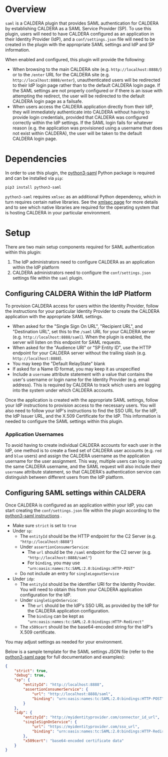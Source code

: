 # Overview

`saml` is a CALDERA plugin that provides SAML authentication for CALDERA by establishing CALDERA as
a SAML Service Provider (SP). To use this plugin, users will need to have CALDERA configured as an application
in their Identity Provider (IdP), and a `conf/settings.json` file will need to be created in the plugin 
with the appropriate SAML settings and IdP and SP information.

When enabled and configured, this plugin will provide the following:
- When browsing to the main CALDERA site (e.g. `http://localhost:8888/`) or to the `/enter` URL for the CALDERA site
(e.g. `http://localhost:8888/enter`), unauthenticated users will
be redirected to their IdP login page rather than to the default CALDERA login page. If the SAML
settings are not properly configured or if there is an issue with attempting the redirect, the user will
be redirected to the default CALDERA login page as a failsafe.
- When users access the CALDERA application directly from their IdP, they will immediately authenticate
into CALDERA without having to provide login credentials, provided that CALDERA was configured correctly
within the IdP settings. If the SAML login fails for whatever reason (e.g. the application was provisioned
using a username that does not exist within CALDERA), the user will be taken to the default CALDERA login page.

# Dependencies
In order to use this plugin, the [python3-saml](https://github.com/onelogin/python3-saml) Python package is 
required and can be installed via `pip`:
```
pip3 install python3-saml
```

`python3-saml` requires `xmlsec` as an additional Python dependency, which 
in turn requires certain native libraries. See the [xmlsec page](https://pypi.org/project/xmlsec/) for more
details and to see which native libraries are required for the operating system that is hosting CALDERA in your
particular environment.

# Setup
There are two main setup components required for SAML authentication within this plugin:
1. The IdP administrators need to configure CALDERA as an application within the IdP platform
1. CALDERA administrators need to configure the `conf/settings.json` settings file within the `saml` plugin.

## Configuring CALDERA Within the IdP Platform
To provision CALDERA access for users within the Identity Provider, follow the instructions for your particular
Identity Provider to create the CALDERA application with the appropriate SAML settings. 

- When asked for the "Single Sign On URL", "Recipient URL", and "Destination URL", set this to
the `/saml` URL for your CALDERA server (e.g. `http://localhost:8888/saml`). When the plugin is enabled, the server will listen on this endpoint for SAML requests.
- When asked for the "Audience URI" or "SP Entity ID", use the HTTP endpoint for your CALDERA server without the trailing slash (e.g. `http://localhost:8888`). 
- You may keep the "Default RelayState" blank
- If asked for a Name ID format, you may keep it as unspecified
- Include a `username` attribute statement with a value that contains
the user's username or login name for the Identity Provider (e.g. email address). 
This is required by CALDERA to track which users are logging into the system under which
CALDERA accounts.

Once the application is created with the appropriate SAML settings, follow your IdP instructions to provision 
access to the necessary users. You will also need to follow your IdP's instructions to find
the SSO URL for the IdP, the IdP Issuer URL, and the X.509 Certificate for the IdP.
This information is needed to configure the SAML settings within this plugin.

### Application Usernames
To avoid having to create individual CALDERA accounts for each user in the IdP, one method is to create a fixed
set of CALDERA user accounts (e.g. `red` and `blue` users) and assign the CALDERA username as the
application username for the user assignment. This way, multiple users can log in using the same
CALDERA username, and the SAML request will also include their `username` attribute statement, so that
CALDERA's authentication service can distinguish between different users from the IdP platform.

## Configuring SAML settings within CALDERA
Once CALDERA is configured as an application within your IdP, you can start creating the `conf/settings.json`
file within the plugin according to the [python3-saml instructions](https://github.com/onelogin/python3-saml#settings)
.
- Make sure `strict` is set to `true`
- Under `sp`:
    - The `entityId` should be the HTTP endpoint for the C2 Server (e.g. `"http://localhost:8888"`)
    - Under `assertionConsumerService`:
        - The `url` should be the `/saml` endpoint for the C2 server (e.g. `"http://localhost:8888/saml"`)
        - For `binding`, you may use `"urn:oasis:names:tc:SAML:2.0:bindings:HTTP-POST"`
    - Do not include an entry for `singleLogoutService`
- Under `idp`:
    - The `entityId` should be the identifier URI for the Identity Provider. You will need to obtain this from
    your CALDERA application configuration for the IdP.
    - Under `singleSignOnService`:
        - The `url` should be the IdP's SSO URL as provided by the IdP for the
        CALDERA application configuration.
        - The `binding` can be kept as `"urn:oasis:names:tc:SAML:2.0:bindings:HTTP-Redirect"`
    - The `x509cert` should be the base64-encoded string for the IdP's X.509 certificate.
    
You may adjust settings as needed for your environment.
  
Below is a sample template for the SAML settings JSON file
(refer to the [python3-saml page](https://github.com/onelogin/python3-saml/) for full documentation and examples):
```json
{
    "strict": true,
    "debug": true,
    "sp": {
        "entityId": "http://localhost:8888",
        "assertionConsumerService": {
            "url": "http://localhost:8888/saml",
            "binding": "urn:oasis:names:tc:SAML:2.0:bindings:HTTP-POST"
        }
    },
    "idp": {
        "entityId": "http://myidentityprovider.com/connector_id_url",
        "singleSignOnService": {
            "url": "https://myidentityprovider.com/sso_url",
            "binding": "urn:oasis:names:tc:SAML:2.0:bindings:HTTP-Redirect"
        },
        "x509cert": "base64-encoded certificate data"
    }
}
```